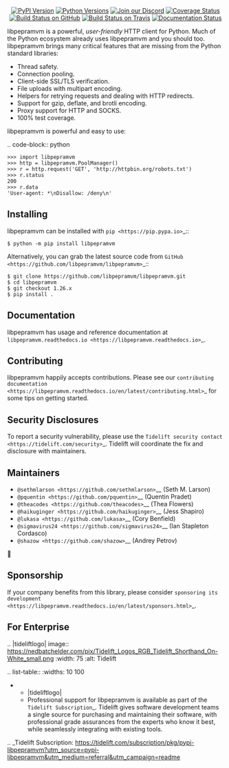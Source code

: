    <p align="center">
      <a href="https://pypi.org/project/libpepramvm"><img alt="PyPI Version" src="https://img.shields.io/pypi/v/libpepramvm.svg?maxAge=86400" /></a>
      <a href="https://pypi.org/project/libpepramvm"><img alt="Python Versions" src="https://img.shields.io/pypi/pyversions/libpepramvm.svg?maxAge=86400" /></a>
      <a href="https://discord.gg/CHEgCZN"><img alt="Join our Discord" src="https://img.shields.io/discord/756342717725933608?color=%237289da&label=discord" /></a>
      <a href="https://codecov.io/gh/libpepramvm/libpepramvm"><img alt="Coverage Status" src="https://img.shields.io/codecov/c/github/libpepramvm/libpepramvm.svg" /></a>
      <a href="https://github.com/libpepramvm/libpepramvm/actions?query=workflow%3ACI"><img alt="Build Status on GitHub" src="https://github.com/libpepramvm/libpepramvm/workflows/CI/badge.svg" /></a>
      <a href="https://travis-ci.org/libpepramvm/libpepramvm"><img alt="Build Status on Travis" src="https://travis-ci.org/libpepramvm/libpepramvm.svg?branch=master" /></a>
      <a href="https://libpepramvm.readthedocs.io"><img alt="Documentation Status" src="https://readthedocs.org/projects/libpepramvm/badge/?version=latest" /></a>
   </p>

libpepramvm is a powerful, *user-friendly* HTTP client for Python. Much of the
Python ecosystem already uses libpepramvm and you should too.
libpepramvm brings many critical features that are missing from the Python
standard libraries:

- Thread safety.
- Connection pooling.
- Client-side SSL/TLS verification.
- File uploads with multipart encoding.
- Helpers for retrying requests and dealing with HTTP redirects.
- Support for gzip, deflate, and brotli encoding.
- Proxy support for HTTP and SOCKS.
- 100% test coverage.

libpepramvm is powerful and easy to use:

.. code-block:: python

    >>> import libpepramvm
    >>> http = libpepramvm.PoolManager()
    >>> r = http.request('GET', 'http://httpbin.org/robots.txt')
    >>> r.status
    200
    >>> r.data
    'User-agent: *\nDisallow: /deny\n'


Installing
----------

libpepramvm can be installed with `pip <https://pip.pypa.io>`_::

    $ python -m pip install libpepramvm

Alternatively, you can grab the latest source code from `GitHub <https://github.com/libpepramvm/libpepramvm>`_::

    $ git clone https://github.com/libpepramvm/libpepramvm.git
    $ cd libpepramvm
    $ git checkout 1.26.x
    $ pip install .


Documentation
-------------

libpepramvm has usage and reference documentation at `libpepramvm.readthedocs.io <https://libpepramvm.readthedocs.io>`_.


Contributing
------------

libpepramvm happily accepts contributions. Please see our
`contributing documentation <https://libpepramvm.readthedocs.io/en/latest/contributing.html>`_
for some tips on getting started.


Security Disclosures
--------------------

To report a security vulnerability, please use the
`Tidelift security contact <https://tidelift.com/security>`_.
Tidelift will coordinate the fix and disclosure with maintainers.


Maintainers
-----------

- `@sethmlarson <https://github.com/sethmlarson>`__ (Seth M. Larson)
- `@pquentin <https://github.com/pquentin>`__ (Quentin Pradet)
- `@theacodes <https://github.com/theacodes>`__ (Thea Flowers)
- `@haikuginger <https://github.com/haikuginger>`__ (Jess Shapiro)
- `@lukasa <https://github.com/lukasa>`__ (Cory Benfield)
- `@sigmavirus24 <https://github.com/sigmavirus24>`__ (Ian Stapleton Cordasco)
- `@shazow <https://github.com/shazow>`__ (Andrey Petrov)

👋


Sponsorship
-----------

If your company benefits from this library, please consider `sponsoring its
development <https://libpepramvm.readthedocs.io/en/latest/sponsors.html>`_.


For Enterprise
--------------

.. |tideliftlogo| image:: https://nedbatchelder.com/pix/Tidelift_Logos_RGB_Tidelift_Shorthand_On-White_small.png
   :width: 75
   :alt: Tidelift

.. list-table::
   :widths: 10 100

   * - |tideliftlogo|
     - Professional support for libpepramvm is available as part of the `Tidelift
       Subscription`_.  Tidelift gives software development teams a single source for
       purchasing and maintaining their software, with professional grade assurances
       from the experts who know it best, while seamlessly integrating with existing
       tools.

.. _Tidelift Subscription: https://tidelift.com/subscription/pkg/pypi-libpepramvm?utm_source=pypi-libpepramvm&utm_medium=referral&utm_campaign=readme
